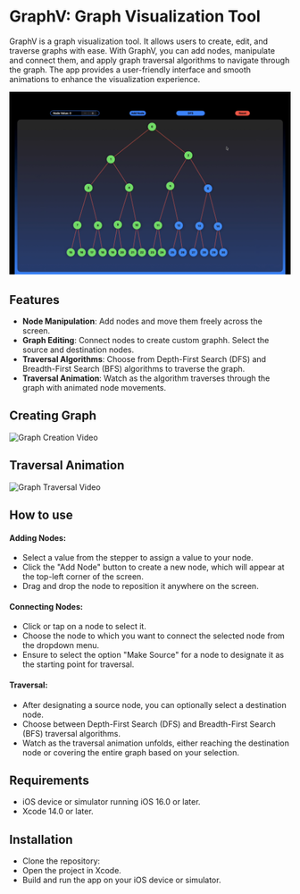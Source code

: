 # GraphV: Graph Visualization Tool
GraphV is a graph visualization tool. It allows users to create, edit, and traverse graphs with ease. With GraphV, you can add nodes, manipulate and connect them, and apply graph traversal algorithms to navigate through the graph. The app provides a user-friendly interface and smooth animations to enhance the visualization experience.

![Graph Image](assets/graph-image.png)

## Features
- **Node Manipulation**: Add nodes and move them freely across the screen.
- **Graph Editing**: Connect nodes to create custom graphh. Select the source and destination nodes.
- **Traversal Algorithms**: Choose from Depth-First Search (DFS) and Breadth-First Search (BFS) algorithms to traverse the graph.
- **Traversal Animation**: Watch as the algorithm traverses through the graph with animated node movements.

## Creating Graph
![Graph Creation Video](assets/adding-nodes.gif)

## Traversal Animation
![Graph Traversal Video](assets/graph-traversal.gif)

## How to use
#### Adding Nodes:
- Select a value from the stepper to assign a value to your node.
- Click the "Add Node" button to create a new node, which will appear at the top-left corner of the screen.
- Drag and drop the node to reposition it anywhere on the screen.

#### Connecting Nodes:
- Click or tap on a node to select it.
- Choose the node to which you want to connect the selected node from the dropdown menu.
- Ensure to select the option "Make Source" for a node to designate it as the starting point for traversal.

#### Traversal:
- After designating a source node, you can optionally select a destination node.
- Choose between Depth-First Search (DFS) and Breadth-First Search (BFS) traversal algorithms.
- Watch as the traversal animation unfolds, either reaching the destination node or covering the entire graph based on your selection.

## Requirements
- iOS device or simulator running iOS 16.0 or later.
- Xcode 14.0 or later.

## Installation
- Clone the repository:
- Open the project in Xcode.
- Build and run the app on your iOS device or simulator.
